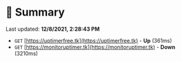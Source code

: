 # 📖 Summary
Last updated: **12/8/2021, 2:28:43 PM**

- `GET` [https://uptimerfree.tk](https://uptimerfree.tk) - **Up** (361ms)
- `GET` [https://monitoruptimer.tk](https://monitoruptimer.tk) - **Down** (3210ms)
